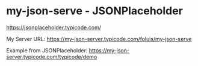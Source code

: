 # my-json-serve - JSONPlaceholder

https://jsonplaceholder.typicode.com/

My Server URL: https://my-json-server.typicode.com/foluis/my-json-serve

Example from JSONPlaceholder: https://my-json-server.typicode.com/typicode/demo

